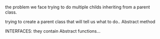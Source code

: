 the problem we face trying to do multiple childs inheriting from a parent class.

trying to create a parent class that will tell us what to do..
Abstract method

INTERFACES: they contain Abstract functions...
